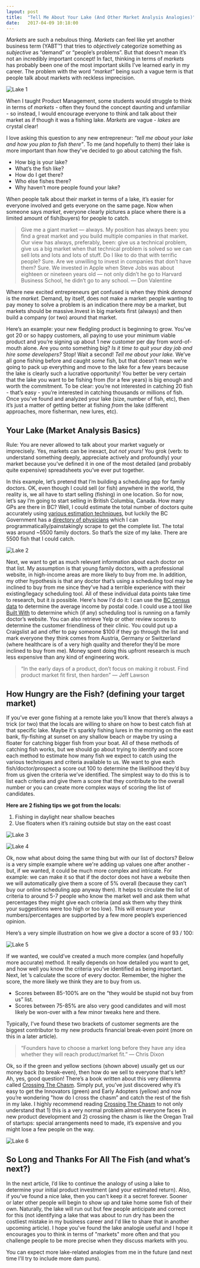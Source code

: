 ```yaml
---
layout: post
title:  "Tell Me About Your Lake (And Other Market Analysis Analogies)"
date:   2017-04-09 10:18:00
---
```


*Markets* are such a nebulous thing. *Markets* can feel like yet another business term (YABT™) that tries to *objectively* categorize something as *subjective* as “demand” or “people’s problems”. But that doesn’t mean it’s not an incredibly important concept! In fact, thinking in terms of *markets* has probably been one of the most important skills I’ve learned early in my career. The problem with the word *“market”* being such a vague term is that people talk about markets with reckless imprecision.

![Lake 1](/assets/images/articles/lake-1.png)

<!--more-->

When I taught Product Management, some students would struggle to think in terms of *markets* - often they found the concept daunting and unfamiliar - so instead, I would encourage everyone to think and talk about their market as if though it was a fishing lake. *Markets* are vague - *lakes* are crystal clear! 

I love asking this question to any new entrepreneur: *“tell me about your lake and how you plan to fish there”*. To me (and hopefully to them) their lake is more important than *how* they’ve decided to go about catching the fish.

- How big is your lake?
- What’s the fish like?
- How do I get there?
- Who else fishes there? 
- Why haven’t more people found your lake?

When people talk about their market in terms of a lake, it’s easier for everyone involved and gets everyone on the same page. Now when someone says *market*, everyone clearly pictures a place where there is a limited amount of fish(buyers) for people to catch. 

> Give me a giant market — always. My position has always been: you find a great market and you build multiple companies in that market. Our view has always, preferably, been: give us a technical problem, give us a big market when that technical problem is solved so we can sell lots and lots and lots of stuff. Do I like to do that with terrific people? Sure. Are we unwilling to invest in companies that don’t have them? Sure. We invested in Apple when Steve Jobs was about eighteen or nineteen years old — not only didn’t he go to Harvard Business School, he didn’t go to any school. — Don Valentine

Where new excited entrepreneurs get confused is when they think *demand* is the *market.* Demand, by itself, does not make a market: people wanting to pay money to solve a problem is an indication there *may* be a market, but markets should be massive.Invest in big markets first (always) and then build a company (or two) around that market.

Here’s an example: your new fledgling product is beginning to grow. You’ve got 20 or so happy customers, all paying to use your minimum viable product and you’re signing up about 1 new customer per day from word-of-mouth alone. Are you onto something big? *Is it time to quit your day job and hire some developers?* Stop! Wait a second! *Tell me about your lake.* We’ve all gone fishing before and caught *some* fish, but that doesn’t mean we’re going to pack up everything and move to the lake for a few years because the lake is clearly such a lucrative opportunity! You better be very certain that the lake you want to be fishing from (for a few years) is big enough and worth the commitment. To be clear: you’re not interested in catching 20 fish - that’s easy - you’re interested in catching thousands or millions of fish. Once you’ve found and analyzed your lake (size, number of fish, etc), then it’s just a matter of getting better at fishing *from* the lake (different approaches, more fisherman, new lures, etc).


## Your Lake (Market Analysis Basics)

Rule: You are never allowed to talk about your market vaguely or imprecisely. Yes, markets can be inexact, *but not yours!* You grok (verb: to understand something deeply, appreciate actively and profoundly) your market because you’ve defined it in one of the most detailed (and probably quite expensive) spreadsheets you’ve ever put together. 

In this example, let’s pretend that I’m building a scheduling app for family doctors. OK, even though I could sell (or fish) anywhere in the world, the reality is, we all have to start selling (fishing) in one location. So for now, let’s say I’m going to start selling in British Columbia, Canada. How many GPs are there in BC? Well, I could estimate the total number of doctors quite accurately using [various estimation techniques](https://en.wikipedia.org/wiki/Fermi_problem), but luckily the BC Government has a [directory of physicians](https://www.cpsbc.ca/physician_search) which I can programmatically/painstakingly scrape to get the complete list. The total was around ~5500 family doctors. So that’s the size of my lake. There are 5500 fish that I could catch.


![Lake 2](/assets/images/articles/lake-2.png)


Next, we want to get as much relevant information about each doctor on that list. My assumption is that young family doctors, with a professional website, in high-income areas are more likely to buy from me. In addition, my other hypothesis is that any doctor that’s using a scheduling tool may be inclined to buy from me since they've had a terrible experience with their existing/legacy scheduling tool. All of these individual data points take time to research, but it *is* possible. Here's how I'd do it: I can use the [BC census data](http://globalnews.ca/news/370804/income-by-postal-code/) to determine the average income by postal code. I could use a tool like [Built With](https://builtwith.com/) to determine which (if any) scheduling tool is running on a family doctor’s website. You can also retrieve Yelp or other review scores to determine the customer friendliness of their clinic. You could put up a Craigslist ad and offer to pay someone $100 if they go through the list and mark everyone they think comes from Austria, Germany or Switzerland (where healthcare is of a very high quality and therefor they’d be more inclined to buy from me). Money spent doing this upfront research is much less expensive than any kind of engineering work.

> “In the early days of a product, don’t focus on making it robust. Find product market fit first, then harden” — Jeff Lawson

## How Hungry are the Fish? (defining your target market) 

If you’ve ever gone fishing at a remote lake you’ll know that there’s always a trick (or two) that the locals are willing to share on how to best catch fish at that specific lake. Maybe it's sparkly fishing lures in the morning on the east bank, fly-fishing at sunset on any shallow beach or maybe try using a floater for catching bigger fish from your boat. All of these methods of catching fish works, but we should go about trying to identify and score each method to estimate how many fish we expect to catch using the various techniques and criteria available to us. We want to give each fish/doctor/prospect a score out 100 to determine the likelihood they’d buy from us given the criteria we’ve identified. The simplest way to do this is to list each criteria and give them a score that they contribute to the overall number or you can create more complex ways of scoring the list of candidates. 

**Here are 2 fishing tips we got from the locals:**

1. Fishing in daylight near shallow beaches 
2. Use floaters when it’s raining outside but stay on the east coast

![Lake 3](/assets/images/articles/lake-3.png)

![Lake 4](/assets/images/articles/lake-4.png)

Ok, now what about doing the same thing but with our list of doctors? Below is a very simple example where we're adding up values one after another - but, if we wanted, it could be much more complex and intricate. For example: we can make it so that if the doctor does not have a website then we will automatically give them a score of 5% overall (because they can’t buy our online scheduling app anyway then). It helps to circulate the list of criteria to around 5-7 people who know the market well and ask them what percentages they might give each criteria (and ask them why they think your suggestions were too high or too low). This will ensure your numbers/percentages are supported by a few more people’s experienced opinion. 

Here’s a very simple illustration on how we give a doctor a score of 93 / 100:

![Lake 5](/assets/images/articles/lake-5.png)

If we wanted, we could’ve created a much more complex (and hopefully more accurate) method. It really depends on how detailed you want to get, and how well you know the criteria you’ve identified as being important. Next, let ’s calculate the score of every doctor. Remember, the higher the score, the more likely we think they are to buy from us. 


- Scores between 85-100% are on the “they would be stupid not buy from us” list.
- Scores between 75-85% are also very good candidates and will most likely be won-over with a few minor tweaks here and there.  
 
Typically, I’ve found these two brackets of customer segments are the biggest contributor to my new products financial break-even point (more on this in a later article).


> “Founders have to choose a market long before they have any idea whether they will reach product/market fit.” — Chris Dixon

Ok, so if the green and yellow sections (shown above) usually get us our money back (to break-even), then how do we sell to  everyone that's left? Ah, yes, good question! There’s a book written about this very dilemma called [Crossing The Chasm](https://www.amazon.com/Crossing-Chasm-3rd-Disruptive-Mainstream/dp/0062292986/ref=sr_1_1). Simply put, you’ve just discovered why it’s easy to get the Innovators (green) and Early Adopters (yellow) and now you’re wondering "how do I cross the chasm” and catch the rest of the fish in my lake. I highly recommend reading [Crossing The Chasm](https://www.amazon.com/Crossing-Chasm-3rd-Disruptive-Mainstream/dp/0062292986/ref=sr_1_1) to not only understand that 1) this is a very normal problem almost everyone faces in new product development and 2) crossing the chasm is like the Oregan Trail of startups: special arrangements need to made, it’s expensive and you might lose a few people on the way.


![Lake 6](/assets/images/articles/lake-6.png)


## So Long and Thanks For All The Fish (and what’s next?)

In the next article, I’d like to continue the analogy of using a lake to determine your initial product investment (and your estimated return). Also, if you've found a nice lake, then you can't keep it a secret forever. Sooner or later other people will begin to show up and take home some fish of their own. Naturally, the lake will run out but few people anticipate and correct for this (not identifying a lake that was about to run dry has been the costliest mistake in my business career and I'd like to share that in another upcoming article). I hope you've found the lake analogie useful and I hope it encourages you to think in terms of "markets" more often and that you challenge people to be more precise when they discuss markets with you. 

You can expect more lake-related analogies from me in the future (and next time I'll try to include more dam puns).




